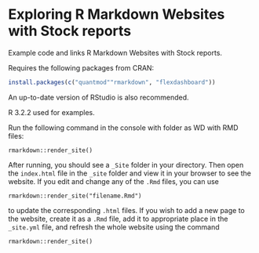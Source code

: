 # Exploring R Markdown Websites with Stock reports

Example code and links R Markdown Websites with Stock reports.

Requires the following packages from CRAN:

```r
install.packages(c("quantmod""rmarkdown", "flexdashboard"))
``` 

An up-to-date version of RStudio is also recommended.

R 3.2.2 used for examples.

Run the following command in the console with folder as WD with RMD files:

```
rmarkdown::render_site()
```

After running, you should see a `_Site` folder in your directory. Then open the `index.html` file in the `_site` folder and view it in your browser to see the website. If you edit and change any of the `.Rmd` files, you can use

```
rmarkdown::render_site("filename.Rmd")
```
to update the corresponding `.html` files. If you wish to add a new page to the website, create it as a `.Rmd` file, add it to appropriate place in the `_site.yml` file, and refresh the whole website using the command

```
rmarkdown::render_site()
```
